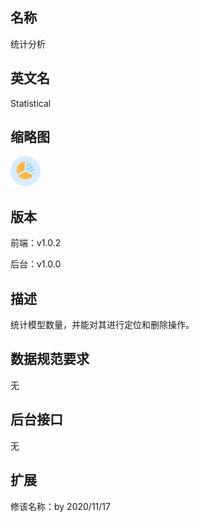 ## 名称
统计分析

## 英文名
Statistical

## 缩略图
![](./logo.png)

## 版本
前端：v1.0.2

后台：v1.0.0  

## 描述
统计模型数量，并能对其进行定位和删除操作。

## 数据规范要求
无


## 后台接口
无


## 扩展
修该名称：by 2020/11/17

